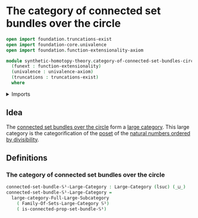 # The category of connected set bundles over the circle

```agda
open import foundation.truncations-exist
open import foundation-core.univalence
open import foundation.function-extensionality-axiom

module synthetic-homotopy-theory.category-of-connected-set-bundles-circle
  (funext : function-extensionality)
  (univalence : univalence-axiom)
  (truncations : truncations-exist)
  where
```

<details><summary>Imports</summary>

```agda
open import category-theory.full-large-subcategories funext univalence truncations
open import category-theory.large-categories funext univalence truncations

open import foundation.category-of-families-of-sets funext univalence truncations
open import foundation.universe-levels

open import synthetic-homotopy-theory.circle funext univalence truncations
open import synthetic-homotopy-theory.connected-set-bundles-circle funext univalence truncations
```

</details>

## Idea

The
[connected set bundles over the circle](synthetic-homotopy-theory.connected-set-bundles-circle.md)
form a [large category](category-theory.large-categories.md). This large
category is the categorification of the [poset](order-theory.posets.md) of the
[natural numbers ordered by divisibility](elementary-number-theory.poset-of-natural-numbers-ordered-by-divisibility.md).

## Definitions

### The category of connected set bundles over the circle

```agda
connected-set-bundle-𝕊¹-Large-Category : Large-Category (lsuc) (_⊔_)
connected-set-bundle-𝕊¹-Large-Category =
  large-category-Full-Large-Subcategory
    ( Family-Of-Sets-Large-Category 𝕊¹)
    ( is-connected-prop-set-bundle-𝕊¹)
```
